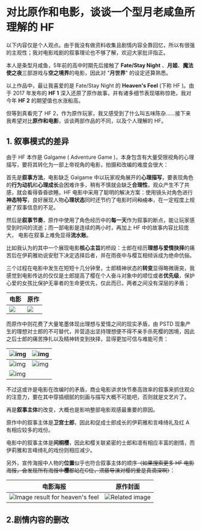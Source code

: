 # 对比原作和电影，谈谈一个型月老咸鱼所理解的 HF

以下内容仅是个人观点。由于我没有做资料收集且剧情内容全靠回忆，所以有很强的主观性；我对电影戏剧的叙事理论也不够了解，欢迎大家批评指正。



本人是条型月咸鱼，5年前的高中时期先后接触了 **Fate/Stay Night** 、**月姬**、**魔法使之夜**三部游戏与**空之境界**的电影，因此对 "**月世界**" 的设定还算熟悉。

以上作品中，最让我喜爱的是 Fate/Stay Night 的 **Heaven's Feel** (下称 HF )。由于 2017 年发布的 **HF 1** 深入还原了原作故事，并有诸多细节表现堪称惊艳，我对今年 **HF 2** 的期望值也水涨船高。

但等到真看完了 HF 2，作为原作玩家，我又感受到了什么叫五味陈杂……接下来我希望对比**原作和电影**，谈谈两部作品的不同，以及个人理解的 HF。



## 1. 叙事模式的差异

由于 HF 本作是 Galgame ( Adventure Game )，本身包含有大量受限视角的心理描写，要将其转化为一部上帝视角的电影，拍摄和改编的难度会很大：

首先是**叙事方法**，电影缺乏 Galgame 中以玩家视角展开的**心理描写**，要表现角色的**行为动机**和**心理成长**会困难许多，稍有不慎就会缺乏**合理性**，观众产生不了共感，就会看得昏昏欲睡。HF 电影中采用了聪明的解决方案：使用镜头对角色进行**神态特写**，良好展现人物**心理状态**同时还节约了电影时间~~和成本~~，在一定程度上规避了叙事信息的不足。



然后是**叙事节奏**，原作中使用了角色经历中的**每一天**作为叙事的断点，能让玩家感受到时间的流逝；而一部电影是连续的两小时，再加上 HF 中的故事内容比较庞大， 电影在叙事上难免显得**流水账**。

比如我认为的其中一个展现电影**核心主旨**的桥段：士郎在经历**理想与爱情抉择**的痛苦后在伊莉雅劝说安慰下决定选择后者，并在雨夜中与樱互相倾诉成为绝命伉俪。

三个过程在电影中发生在短短十几分钟里，士郎精神状态的**转变**显得略微唐突，我感觉到电影传达的仅仅是士郎提高了樱在个人奋斗对象中的顺位或者**优先级**，保护心爱的女孩比保护无辜者的生命更优先，仅此而已，两者之间没有深层的矛盾；

| 电影                                                      | 原作                                                      |
| --------------------------------------------------------- | --------------------------------------------------------- |
| ![](https://i.loli.net/2019/08/01/5d4258fa9c42a64151.jpg) | ![](https://i.loli.net/2019/08/01/5d4257220075b84833.png) |



而原作中则花费了大量笔墨体现出理想与爱情之间的现实矛盾，由 PSTD 现象产生的理想对士郎的不可替代，并营造出坚持理想便不得不亲手杀死樱的困境，因此之后士郎的痛苦挣扎以及精神转变到抉择，显得更加可信与难能可贵：

| ![img](https://pic3.zhimg.com/80/21672b05be4fbe1311b854853920c995_hd.jpg) | ![img](https://pic1.zhimg.com/80/6d91e4f7ae87bccc6f0ef59ab2b06bab_hd.jpg) |
| ------------------------------------------------------------ | ------------------------------------------------------------ |
| ![img](https://pic3.zhimg.com/80/452a499b8b70746c55e9880279d8d394_hd.jpg) | ![img](https://pic4.zhimg.com/80/6e1ed9190d876cd39ac6c216302d80b0_hd.jpg) |
| ![img](https://pic2.zhimg.com/80/4740a1175ee2208ad99c636a8f3e52cf_hd.jpg) |                                                              |

不过这或许是电影在改编时的矛盾，商业电影讲求快节奏高效率的叙事来抓住观众的注意力，要在其中穿插细腻的刻画与描写大概不可能吧，否则就是文艺片了。



再是**叙事主体**的改变，大概也是影响整部电影观感最重要的原因。

原作中的叙事主体是**卫宫士郎**，因此和促成士郎成长的伊莉雅和言峰绮礼及红 A 有相应较多的戏份。

电影中的叙事主体是**间桐樱**，因此和樱关联紧密的士郎和凛有相应丰富的剧情，而伊莉雅和言峰绮礼的戏份则相应减少。

另外，宣传海报中人物的**位置**似乎也符合叙事主体的顺序~~（如果搜索更多 HF 电影海报，会发现所有海报中**樱**都站在C位，须藤导演对樱的爱是真滴深啊）~~：

| 电影海报                                                     | 原作封面                                                     |
| ------------------------------------------------------------ | ------------------------------------------------------------ |
| ![Image result for heaven's feel](https://www.animefestival.com.au/wp-content/uploads/2017/09/HEAVENSFEELSMALL.jpg) | ![Related image](https://cdn.thegamesdb.net/images/original/boxart/front/38308-1.jpg) |





## 2.剧情内容的删改

